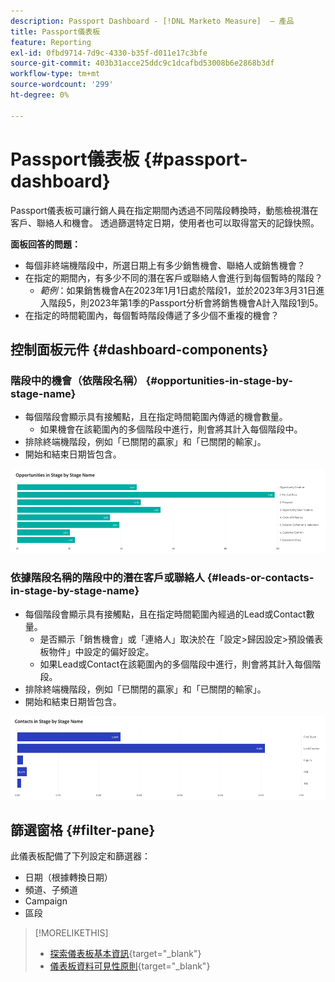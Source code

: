 ```yaml
---
description: Passport Dashboard - [!DNL Marketo Measure]  — 產品
title: Passport儀表板
feature: Reporting
exl-id: 0fbd9714-7d9c-4330-b35f-d011e17c3bfe
source-git-commit: 403b31acce25ddc9c1dcafbd53008b6e2868b3df
workflow-type: tm+mt
source-wordcount: '299'
ht-degree: 0%

---
```


# Passport儀表板 {#passport-dashboard}

Passport儀表板可讓行銷人員在指定期間內透過不同階段轉換時，動態檢視潛在客戶、聯絡人和機會。 透過篩選特定日期，使用者也可以取得當天的記錄快照。

**面板回答的問題：**

* 每個非終端機階段中，所選日期上有多少銷售機會、聯絡人或銷售機會？
* 在指定的期間內，有多少不同的潛在客戶或聯絡人會進行到每個暫時的階段？
   * _範例_：如果銷售機會A在2023年1月1日處於階段1，並於2023年3月31日進入階段5，則2023年第1季的Passport分析會將銷售機會A計入階段1到5。
* 在指定的時間範圍內，每個暫時階段傳遞了多少個不重複的機會？

## 控制面板元件 {#dashboard-components}

### 階段中的機會（依階段名稱） {#opportunities-in-stage-by-stage-name}

* 每個階段會顯示具有接觸點，且在指定時間範圍內傳遞的機會數量。
   * 如果機會在該範圍內的多個階段中進行，則會將其計入每個階段中。
* 排除終端機階段，例如「已關閉的贏家」和「已關閉的輸家」。
* 開始和結束日期皆包含。

![](assets/passport-dashboard-1.png)

### 依據階段名稱的階段中的潛在客戶或聯絡人 {#leads-or-contacts-in-stage-by-stage-name}

* 每個階段會顯示具有接觸點，且在指定時間範圍內經過的Lead或Contact數量。
   * 是否顯示「銷售機會」或「連絡人」取決於在「設定>歸因設定>預設儀表板物件」中設定的偏好設定。
   * 如果Lead或Contact在該範圍內的多個階段中進行，則會將其計入每個階段。
* 排除終端機階段，例如「已關閉的贏家」和「已關閉的輸家」。
* 開始和結束日期皆包含。

![](assets/passport-dashboard-2.png)

## 篩選窗格 {#filter-pane}

此儀表板配備了下列設定和篩選器：

* 日期（根據轉換日期）
* 頻道、子頻道
* Campaign
* 區段

>[!MORELIKETHIS]
>
>* [探索儀表板基本資訊](/help/marketo-measure-discover-ui/dashboards/discover-dashboard-basics.md){target="_blank"}
>* [儀表板資料可見性原則](/help/marketo-measure-discover-ui/dashboards/dashboard-data-visibility-policy.md){target="_blank"}
